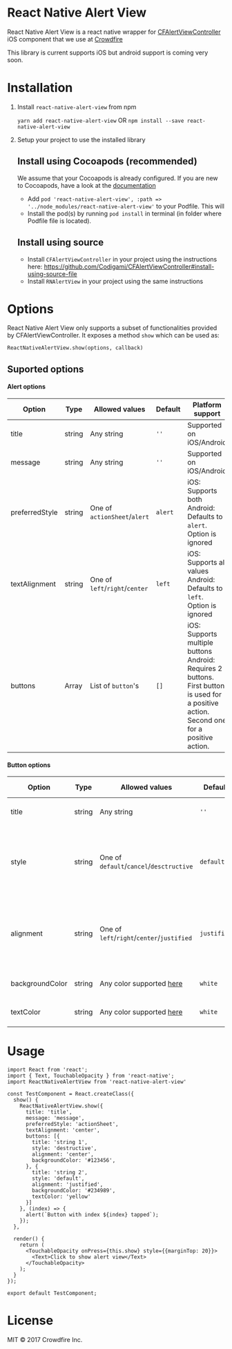 # React Native Alert View

React Native Alert View is a react native wrapper for [CFAlertViewController](https://github.com/Codigami/CFAlertViewController) iOS component that we use at [Crowdfire](https://crowdfireapp.com)

This library is current supports iOS but android support is coming very soon.


# Installation

1. Install `react-native-alert-view` from npm

    `yarn add react-native-alert-view` OR `npm install --save react-native-alert-view`

2. Setup your project to use the installed library

    ## Install using Cocoapods (recommended)

    We assume that your Cocoapods is already configured. If you are new to Cocoapods, have a look at the [documentation](https://guides.cocoapods.org/)

    - Add `pod 'react-native-alert-view', :path => '../node_modules/react-native-alert-view'` to your Podfile.
      This will 
    - Install the pod(s) by running `pod install` in terminal (in folder where Podfile file is located).

    ## Install using source

    - Install `CFAlertViewController` in your project using the instructions here: https://github.com/Codigami/CFAlertViewController#install-using-source-file
    - Install `RNAlertView` in your project using the same instructions


# Options

React Native Alert View only supports a subset of functionalities provided by CFAlertViewController. It exposes a method `show` which can be used as:

```
ReactNativeAlertView.show(options, callback)
```


## Suported options

#### Alert options

| Option         | Type   | Allowed values                             | Default | Platform support                                                                                                                          |
|----------------|--------|--------------------------------------------|---------|-------------------------------------------------------------------------------------------------------------------------------------------|
| title          | string | Any string                                 | `''`    | Supported on iOS/Android                                                                                                                  |
| message        | string | Any string                                 | `''`    | Supported on iOS/Android                                                                                                                  |
| preferredStyle | string | One of `actionSheet`/`alert`               | `alert` | iOS: Supports both Android: Defaults to `alert`. Option is ignored                                                                        |
| textAlignment  | string | One of `left`/`right`/`center`             | `left`  | iOS: Supports all values Android: Defaults to `left`. Option is ignored                                                                   |
| buttons        | Array  | List of `button`'s                         | `[]`    | iOS: Supports multiple buttons Android: Requires 2 buttons. First button is used for a positive action. Second one for a positive action. |

#### Button options

| Option          | Type   | Allowed values                                                                       | Default     | Platform support                                                             |
|-----------------|--------|--------------------------------------------------------------------------------------|-------------|------------------------------------------------------------------------------|
| title           | string | Any string                                                                           | `''`        | Supported on iOS/Android                                                     |
| style           | string | One of `default`/`cancel`/`desctructive`                                             | `default`   | iOS: Supports all values Android: Defaults to `default`. Option is ignored   |
| alignment       | string | One of `left`/`right`/`center`/`justified`                                           | `justified` | iOS: Supports all values Android: Defaults to `justified`. Option is ignored |
| backgroundColor | string | Any color supported [here](https://facebook.github.io/react-native/docs/colors.html) | `white`     | Supported on iOS/Android                                                     |
| textColor       | string | Any color supported [here](https://facebook.github.io/react-native/docs/colors.html) | `white`     | Supported on iOS/Android                                                     |


# Usage 

```
import React from 'react';
import { Text, TouchableOpacity } from 'react-native';
import ReactNativeAlertView from 'react-native-alert-view'

const TestComponent = React.createClass({
  show() {
    ReactNativeAlertView.show({
      title: 'title',
      message: 'message',
      preferredStyle: 'actionSheet',
      textAlignment: 'center',
      buttons: [{
        title: 'string 1',
        style: 'destructive',
        alignment: 'center',
        backgroundColor: '#123456',
      }, {
        title: 'string 2',
        style: 'default',
        alignment: 'justified',
        backgroundColor: '#234989',
        textColor: 'yellow'
      }]
    }, (index) => {
      alert(`Button with index ${index} tapped`);
    });
  },

  render() {
    return (
      <TouchableOpacity onPress={this.show} style={{marginTop: 20}}>
        <Text>Click to show alert view</Text>
      </TouchableOpacity>
    );
  }
});

export default TestComponent;

```

# License

MIT © 2017 Crowdfire Inc.